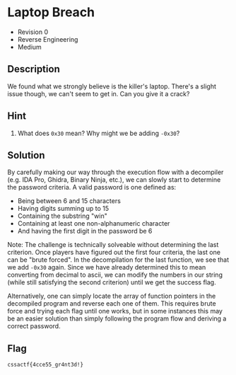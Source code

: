 # Laptop Breach
- Revision 0
- Reverse Engineering
- Medium

## Description
We found what we strongly believe is the killer's laptop. There's a slight issue though, we can't seem to get in. Can you give it a crack?

## Hint
1. What does `0x30` mean? Why might we be adding `-0x30`?

## Solution
By carefully making our way through the execution flow with a decompiler (e.g. IDA Pro, Ghidra, Binary Ninja, etc.), we can slowly start to
determine the password criteria. A valid password is one defined as:
- Being between 6 and 15 characters
- Having digits summing up to 15
- Containing the substring "win"
- Containing at least one non-alphanumeric character
- And having the first digit in the password be 6

Note: The challenge is technically solveable without determining the last criterion. Once players have figured out the first four criteria,
the last one can be "brute forced". In the decompilation for the last function, we see that we add `-0x30` again.  Since we have already
determined this to mean converting from decimal to ascii, we can modify the numbers in our string (while still satisfying the second criterion)
until we get the success flag.

Alternatively, one can simply locate the array of function pointers in the decompiled program and reverse each one of them. This requires brute
force and trying each flag until one works, but in some instances this may be an easier solution than simply following the program flow and
deriving a correct password.

## Flag
`cssactf{4cce55_gr4nt3d!}`